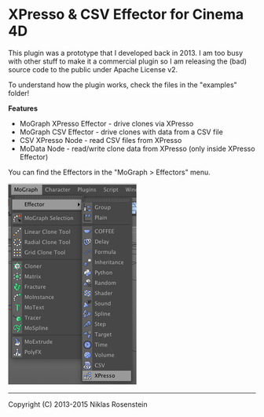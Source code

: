 # XPresso & CSV Effector for Cinema 4D

This plugin was a prototype that I developed back in 2013. I am too busy with
other stuff to make it a commercial plugin so I am releasing the (bad) source
code to the public under Apache License v2.

To understand how the plugin works, check the files in the "examples" folder!

__Features__

- MoGraph XPresso Effector - drive clones via XPresso
- MoGraph CSV Effector - drive clones with data from a CSV file
- CSV XPresso Node - read CSV files from XPresso
- MoData Node - read/write clone data from XPresso (only inside XPresso Effector)

You can find the Effectors in the "MoGraph > Effectors" menu.

![Screenshot](screenshot.png) 

-----

Copyright (C) 2013-2015 Niklas Rosenstein
